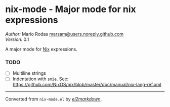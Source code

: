 # nix-mode - Major mode for nix expressions

*Author:* Mario Rodas <marsam@users.noreply.github.com><br>
*Version:* 0.1<br>

A major mode for [Nix][] expressions.

### TODO

+ [ ] Multiline strings
+ [ ] Indentation with `smie`. See: https://github.com/NixOS/nix/blob/master/doc/manual/nix-lang-ref.xml

[Nix]: https://nixos.org/nix/


---
Converted from `nix-mode.el` by [*el2markdown*](https://github.com/Lindydancer/el2markdown).
